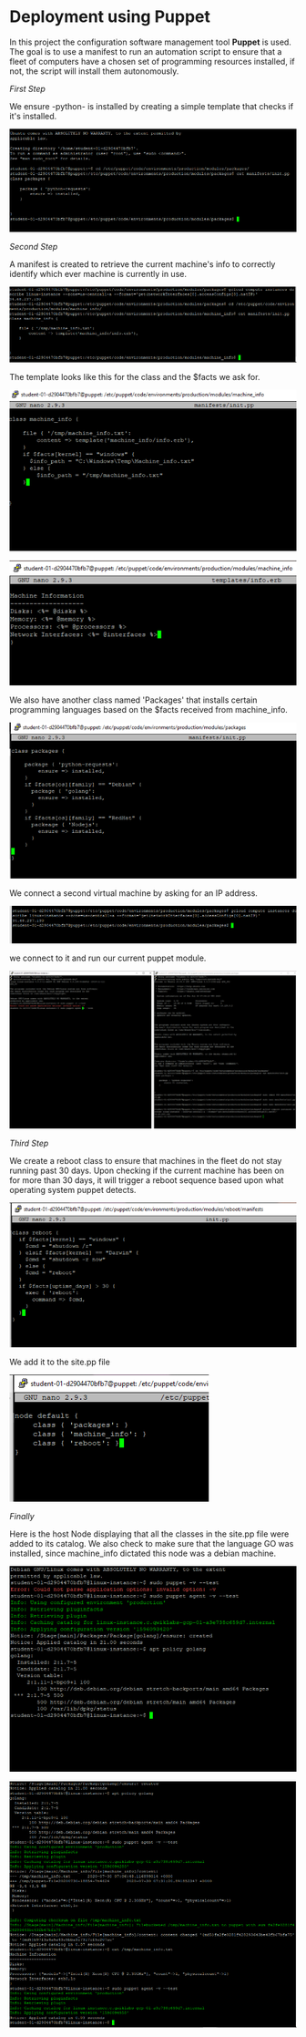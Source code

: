 # Deployment using Puppet

In this project the configuration software management tool **Puppet** is used.
The goal is to use a manifest to run an automation script to ensure that a fleet
of computers have a chosen set of programming resources installed, if not, the
script will install them autonomously.

*First Step*

 We ensure -python- is installed by creating a simple template that checks if
 it's installed.

 ![python](https://github.com/r0meroh/python_automations/blob/master/deployment_using_puppet/deployment_with_puppet_images/ensure_python_is_installed_rules.PNG)

 *Second Step*

A manifest is created to retrieve the current machine's info to correctly
identify which ever machine is currently in use.

![machine_info](https://github.com/r0meroh/python_automations/blob/master/deployment_using_puppet/deployment_with_puppet_images/get_info_of_master.PNG)

The template looks like this for the class and the $facts we ask for.

![machine_info_template](https://github.com/r0meroh/python_automations/blob/master/deployment_using_puppet/deployment_with_puppet_images/get_info_from_windows.PNG)

![facts_machine_info](https://github.com/r0meroh/python_automations/blob/master/deployment_using_puppet/deployment_with_puppet_images/add_to_template.PNG)

We also have another class named 'Packages' that installs certain programming
languages based on the $facts received from machine_info.

![packages](https://github.com/r0meroh/python_automations/blob/master/deployment_using_puppet/deployment_with_puppet_images/add_nodejs_rule.PNG)

We connect a second virtual machine by asking for an IP address.

![another_vm](https://github.com/r0meroh/python_automations/blob/master/deployment_using_puppet/deployment_with_puppet_images/obtain_another_ip.PNG)

we connect to it and run our current puppet module.

![connect_to_host](https://github.com/r0meroh/python_automations/blob/master/deployment_using_puppet/deployment_with_puppet_images/puppet_and_master.PNG)


*Third Step*

We create a reboot class to ensure that machines in the fleet do not stay running
past 30 days. Upon checking if the current machine has been on for more than 30
days, it will trigger a reboot sequence based upon what operating system puppet
detects.

![reboot](https://github.com/r0meroh/python_automations/blob/master/deployment_using_puppet/deployment_with_puppet_images/reboot_manifest.PNG)

We add it to the site.pp file

![node_manifest](https://github.com/r0meroh/python_automations/blob/master/deployment_using_puppet/deployment_with_puppet_images/include_in_site.PNG)

*Finally*

Here is the host Node displaying that all the classes in the site.pp file were
added to its catalog. We also check to make sure that the language GO was
installed, since machine_info dictated this node was a debian machine.

![host_machine_info](https://github.com/r0meroh/python_automations/blob/master/deployment_using_puppet/deployment_with_puppet_images/is_debian.PNG)


![complete](https://github.com/r0meroh/python_automations/blob/master/deployment_using_puppet/deployment_with_puppet_images/reboot_applied_to_hostpuppet.PNG)
